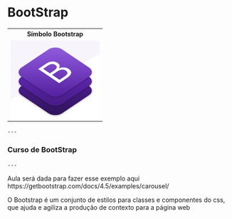 # BootStrap
   <table style="width:100%">
  <tr>
    <th>Símbolo Bootstrap</th>
  </tr>
  <tr>
    <td><img src="https://github.com/adalbertobrant/digitalinnovationOne/blob/master/html5_CSS3/cursobootstrap/Bootstrap.png" width="200"  alt="Bootstrap"></td>
  </tr>
  
</table> 
    
    ---
        
<h3> Curso de BootStrap </h3>
    
    ---
    
   <p> Aula será dada para fazer esse exemplo aqui https://getbootstrap.com/docs/4.5/examples/carousel/</p>
   <p> O Bootstrap é um conjunto de estilos para classes e componentes do css, que ajuda e agiliza a produção de contexto para a página web</p>

